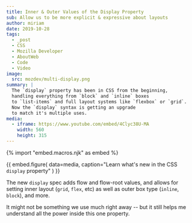 ```yaml
---
title: Inner & Outer Values of the Display Property
sub: Allow us to be more explicit & expressive about layouts
author: miriam
date: 2019-10-28
tags:
  - _post
  - CSS
  - Mozilla Developer
  - AboutWeb
  - Code
  - Video
image:
  src: mozdev/multi-display.png
summary: |
  The `display` property has been in CSS from the beginning,
  handling everything from `block` and `inline` boxes
  to `list-items` and full layout systems like `flexbox` or `grid`.
  Now the `display` syntax is getting an upgrade
  to match it's multiple uses.
media:
  - iframe: https://www.youtube.com/embed/4Clyc38U-MA
    width: 560
    height: 315
---
```

{% import "embed.macros.njk" as embed %}

{{ embed.figure(
  data=media,
  caption="Learn what's new in the CSS `display` property"
) }}

The new `display` spec adds flow and flow-root values,
and allows for setting inner layout (`grid`, `flex`, etc)
as well as outer box type (`inline`, `block`), and more.

It might not be something we use much right away --
but it still helps me understand all the power inside this one property.
